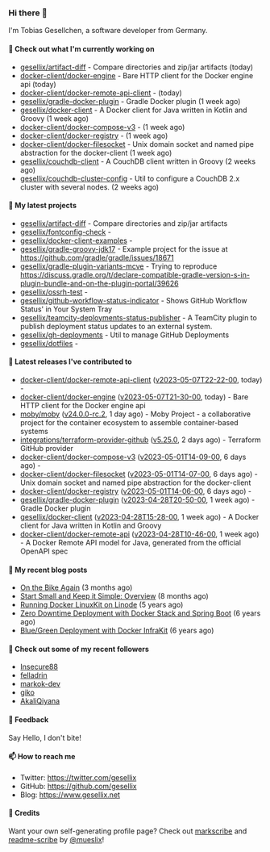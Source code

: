 ### Hi there 👋

I'm Tobias Gesellchen, a software developer from Germany.

#### 👷 Check out what I'm currently working on

- [gesellix/artifact-diff](https://github.com/gesellix/artifact-diff) - Compare directories and zip/jar artifacts (today)
- [docker-client/docker-engine](https://github.com/docker-client/docker-engine) - Bare HTTP client for the Docker engine api (today)
- [docker-client/docker-remote-api-client](https://github.com/docker-client/docker-remote-api-client) -  (today)
- [gesellix/gradle-docker-plugin](https://github.com/gesellix/gradle-docker-plugin) - Gradle Docker plugin (1 week ago)
- [gesellix/docker-client](https://github.com/gesellix/docker-client) - A Docker client for Java written in Kotlin and Groovy (1 week ago)
- [docker-client/docker-compose-v3](https://github.com/docker-client/docker-compose-v3) -  (1 week ago)
- [docker-client/docker-registry](https://github.com/docker-client/docker-registry) -  (1 week ago)
- [docker-client/docker-filesocket](https://github.com/docker-client/docker-filesocket) - Unix domain socket and named pipe abstraction for the docker-client (1 week ago)
- [gesellix/couchdb-client](https://github.com/gesellix/couchdb-client) - A CouchDB client written in Groovy (2 weeks ago)
- [gesellix/couchdb-cluster-config](https://github.com/gesellix/couchdb-cluster-config) - Util to configure a CouchDB 2.x cluster with several nodes. (2 weeks ago)

#### 🌱 My latest projects

- [gesellix/artifact-diff](https://github.com/gesellix/artifact-diff) - Compare directories and zip/jar artifacts
- [gesellix/fontconfig-check](https://github.com/gesellix/fontconfig-check) - 
- [gesellix/docker-client-examples](https://github.com/gesellix/docker-client-examples) - 
- [gesellix/gradle-groovy-jdk17](https://github.com/gesellix/gradle-groovy-jdk17) - Example project for the issue at https://github.com/gradle/gradle/issues/18671
- [gesellix/gradle-plugin-variants-mcve](https://github.com/gesellix/gradle-plugin-variants-mcve) - Trying to reproduce https://discuss.gradle.org/t/declare-compatible-gradle-version-s-in-plugin-bundle-and-on-the-plugin-portal/39626
- [gesellix/ossrh-test](https://github.com/gesellix/ossrh-test) - 
- [gesellix/github-workflow-status-indicator](https://github.com/gesellix/github-workflow-status-indicator) - Shows GitHub Workflow Status&#39; in Your System Tray
- [gesellix/teamcity-deployments-status-publisher](https://github.com/gesellix/teamcity-deployments-status-publisher) - A TeamCity plugin to publish deployment status updates to an external system.
- [gesellix/gh-deployments](https://github.com/gesellix/gh-deployments) - Util to manage GitHub Deployments
- [gesellix/dotfiles](https://github.com/gesellix/dotfiles) - 

#### 🔭 Latest releases I've contributed to

- [docker-client/docker-remote-api-client](https://github.com/docker-client/docker-remote-api-client) ([v2023-05-07T22-22-00](https://github.com/docker-client/docker-remote-api-client/releases/tag/v2023-05-07T22-22-00), today) - 
- [docker-client/docker-engine](https://github.com/docker-client/docker-engine) ([v2023-05-07T21-30-00](https://github.com/docker-client/docker-engine/releases/tag/v2023-05-07T21-30-00), today) - Bare HTTP client for the Docker engine api
- [moby/moby](https://github.com/moby/moby) ([v24.0.0-rc.2](https://github.com/moby/moby/releases/tag/v24.0.0-rc.2), 1 day ago) - Moby Project - a collaborative project for the container ecosystem to assemble container-based systems
- [integrations/terraform-provider-github](https://github.com/integrations/terraform-provider-github) ([v5.25.0](https://github.com/integrations/terraform-provider-github/releases/tag/v5.25.0), 2 days ago) - Terraform GitHub provider
- [docker-client/docker-compose-v3](https://github.com/docker-client/docker-compose-v3) ([v2023-05-01T14-09-00](https://github.com/docker-client/docker-compose-v3/releases/tag/v2023-05-01T14-09-00), 6 days ago) - 
- [docker-client/docker-filesocket](https://github.com/docker-client/docker-filesocket) ([v2023-05-01T14-07-00](https://github.com/docker-client/docker-filesocket/releases/tag/v2023-05-01T14-07-00), 6 days ago) - Unix domain socket and named pipe abstraction for the docker-client
- [docker-client/docker-registry](https://github.com/docker-client/docker-registry) ([v2023-05-01T14-06-00](https://github.com/docker-client/docker-registry/releases/tag/v2023-05-01T14-06-00), 6 days ago) - 
- [gesellix/gradle-docker-plugin](https://github.com/gesellix/gradle-docker-plugin) ([v2023-04-28T20-50-00](https://github.com/gesellix/gradle-docker-plugin/releases/tag/v2023-04-28T20-50-00), 1 week ago) - Gradle Docker plugin
- [gesellix/docker-client](https://github.com/gesellix/docker-client) ([v2023-04-28T15-28-00](https://github.com/gesellix/docker-client/releases/tag/v2023-04-28T15-28-00), 1 week ago) - A Docker client for Java written in Kotlin and Groovy
- [docker-client/docker-remote-api](https://github.com/docker-client/docker-remote-api) ([v2023-04-28T10-46-00](https://github.com/docker-client/docker-remote-api/releases/tag/v2023-04-28T10-46-00), 1 week ago) - A Docker Remote API model for Java, generated from the official OpenAPI spec

#### 📜 My recent blog posts

- [On the Bike Again](https://www.gesellix.net/post/on-the-bike-again/) (3 months ago)
- [Start Small and Keep it Simple: Overview](https://www.gesellix.net/post/start-small-keep-it-simple-overview/) (8 months ago)
- [Running Docker LinuxKit on Linode](https://www.gesellix.net/post/running-docker-linuxkit-on-linode/) (5 years ago)
- [Zero Downtime Deployment with Docker Stack and Spring Boot](https://www.gesellix.net/post/zero-downtime-deployment-with-docker-stack-and-spring-boot/) (6 years ago)
- [Blue/Green Deployment with Docker InfraKit](https://www.gesellix.net/post/blue-green-deployment-with-docker-infrakit/) (6 years ago)



#### 👯 Check out some of my recent followers

- [Insecure88](https://github.com/Insecure88)
- [felladrin](https://github.com/felladrin)
- [markok-dev](https://github.com/markok-dev)
- [giko](https://github.com/giko)
- [AkaliQiyana](https://github.com/AkaliQiyana)

#### 💬 Feedback

Say Hello, I don't bite!

#### 📫 How to reach me

- Twitter: https://twitter.com/gesellix
- GitHub: https://github.com/gesellix
- Blog: https://www.gesellix.net

#### 🙇 Credits

Want your own self-generating profile page? Check out [markscribe](https://github.com/muesli/markscribe)
and [readme-scribe](https://github.com/muesli/readme-scribe) by [@mueslix](https://twitter.com/mueslix)!
